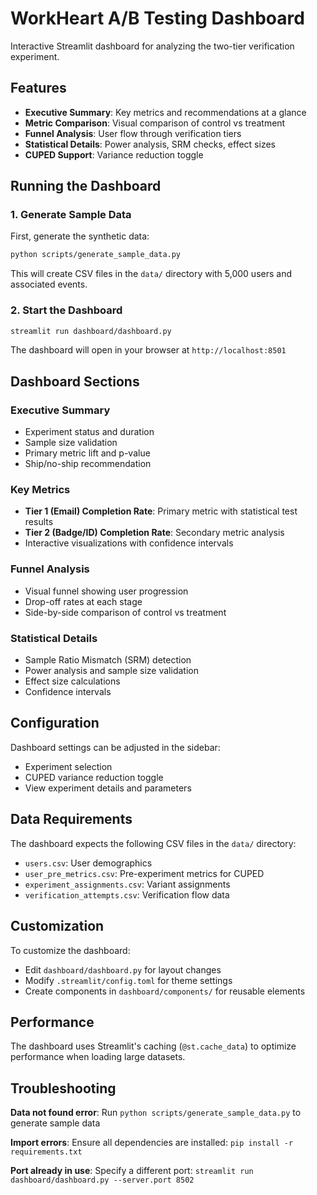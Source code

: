 # WorkHeart A/B Testing Dashboard

Interactive Streamlit dashboard for analyzing the two-tier verification experiment.

## Features

- **Executive Summary**: Key metrics and recommendations at a glance
- **Metric Comparison**: Visual comparison of control vs treatment
- **Funnel Analysis**: User flow through verification tiers
- **Statistical Details**: Power analysis, SRM checks, effect sizes
- **CUPED Support**: Variance reduction toggle

## Running the Dashboard

### 1. Generate Sample Data

First, generate the synthetic data:

```bash
python scripts/generate_sample_data.py
```

This will create CSV files in the `data/` directory with 5,000 users and associated events.

### 2. Start the Dashboard

```bash
streamlit run dashboard/dashboard.py
```

The dashboard will open in your browser at `http://localhost:8501`

## Dashboard Sections

### Executive Summary
- Experiment status and duration
- Sample size validation
- Primary metric lift and p-value
- Ship/no-ship recommendation

### Key Metrics
- **Tier 1 (Email) Completion Rate**: Primary metric with statistical test results
- **Tier 2 (Badge/ID) Completion Rate**: Secondary metric analysis
- Interactive visualizations with confidence intervals

### Funnel Analysis
- Visual funnel showing user progression
- Drop-off rates at each stage
- Side-by-side comparison of control vs treatment

### Statistical Details
- Sample Ratio Mismatch (SRM) detection
- Power analysis and sample size validation
- Effect size calculations
- Confidence intervals

## Configuration

Dashboard settings can be adjusted in the sidebar:
- Experiment selection
- CUPED variance reduction toggle
- View experiment details and parameters

## Data Requirements

The dashboard expects the following CSV files in the `data/` directory:
- `users.csv`: User demographics
- `user_pre_metrics.csv`: Pre-experiment metrics for CUPED
- `experiment_assignments.csv`: Variant assignments
- `verification_attempts.csv`: Verification flow data

## Customization

To customize the dashboard:
- Edit `dashboard/dashboard.py` for layout changes
- Modify `.streamlit/config.toml` for theme settings
- Create components in `dashboard/components/` for reusable elements

## Performance

The dashboard uses Streamlit's caching (`@st.cache_data`) to optimize performance when loading large datasets.

## Troubleshooting

**Data not found error**: Run `python scripts/generate_sample_data.py` to generate sample data

**Import errors**: Ensure all dependencies are installed: `pip install -r requirements.txt`

**Port already in use**: Specify a different port: `streamlit run dashboard/dashboard.py --server.port 8502`
